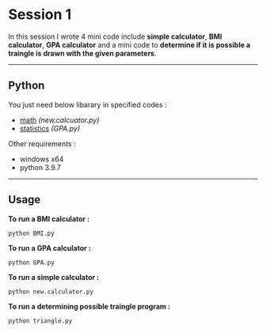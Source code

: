 # Session 1

In this session I wrote 4 mini code include **simple calculator**, **BMI calculator**, **GPA calculator** and a mini code to **determine if it is possible a traingle is drawn with the given parameters**.

---

## Python

You just need below libarary in specified codes :

- [math](https://docs.python.org/3/library/math.html) *(new.calcuator.py)* 
- [statistics](https://www.w3schools.com/python/module_statistics.asp) *(GPA.py)*


 Other requirements  :
 
 - windows x64
 - python 3.9.7

---

## Usage

**To run a BMI calculator  :**

```
python BMI.py
```

**To run a GPA calculator  :**

```
python GPA.py
```

**To run a simple calculator  :**

```
python new.calculator.py
```

**To run a determining possible traingle program  :**

```
python triangle.py
```
